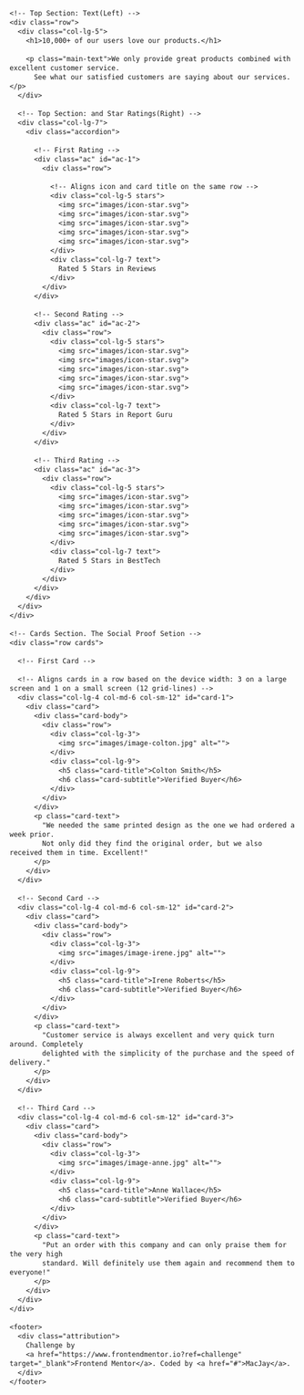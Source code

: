 <!DOCTYPE html>
<html lang="en">

<head>
  <meta charset="UTF-8" />
  <meta name="viewport" content="width=device-width, initial-scale=1.0" />
  <!-- displays site properly based on user's device -->

  <!-- BootStrap V.5.0.1 -->
  <link href="https://cdn.jsdelivr.net/npm/bootstrap@5.0.1/dist/css/bootstrap.min.css" rel="stylesheet" integrity="sha384-+0n0xVW2eSR5OomGNYDnhzAbDsOXxcvSN1TPprVMTNDbiYZCxYbOOl7+AMvyTG2x" crossorigin="anonymous">
  <link rel="stylesheet" href="styles.css">
  <link rel="icon" type="image/png" sizes="32x32" href="./images/favicon-32x32.png" />
  <title> Social Proof Section</title>
</head>

<body>
  <div class="container-fluid">

    <!-- Top Section: Text(Left) -->
    <div class="row">
      <div class="col-lg-5">
        <h1>10,000+ of our users love our products.</h1>

        <p class="main-text">We only provide great products combined with excellent customer service.
          See what our satisfied customers are saying about our services.</p>
      </div>

      <!-- Top Section: and Star Ratings(Right) -->
      <div class="col-lg-7">
        <div class="accordion">

          <!-- First Rating -->
          <div class="ac" id="ac-1">
            <div class="row">

              <!-- Aligns icon and card title on the same row -->
              <div class="col-lg-5 stars">
                <img src="images/icon-star.svg">
                <img src="images/icon-star.svg">
                <img src="images/icon-star.svg">
                <img src="images/icon-star.svg">
                <img src="images/icon-star.svg">
              </div>
              <div class="col-lg-7 text">
                Rated 5 Stars in Reviews
              </div>
            </div>
          </div>

          <!-- Second Rating -->
          <div class="ac" id="ac-2">
            <div class="row">
              <div class="col-lg-5 stars">
                <img src="images/icon-star.svg">
                <img src="images/icon-star.svg">
                <img src="images/icon-star.svg">
                <img src="images/icon-star.svg">
                <img src="images/icon-star.svg">
              </div>
              <div class="col-lg-7 text">
                Rated 5 Stars in Report Guru
              </div>
            </div>
          </div>

          <!-- Third Rating -->
          <div class="ac" id="ac-3">
            <div class="row">
              <div class="col-lg-5 stars">
                <img src="images/icon-star.svg">
                <img src="images/icon-star.svg">
                <img src="images/icon-star.svg">
                <img src="images/icon-star.svg">
                <img src="images/icon-star.svg">
              </div>
              <div class="col-lg-7 text">
                Rated 5 Stars in BestTech
              </div>
            </div>
          </div>
        </div>
      </div>
    </div>

    <!-- Cards Section. The Social Proof Setion -->
    <div class="row cards">

      <!-- First Card -->

      <!-- Aligns cards in a row based on the device width: 3 on a large screen and 1 on a small screen (12 grid-lines) -->
      <div class="col-lg-4 col-md-6 col-sm-12" id="card-1">
        <div class="card">
          <div class="card-body">
            <div class="row">
              <div class="col-lg-3">
                <img src="images/image-colton.jpg" alt="">
              </div>
              <div class="col-lg-9">
                <h5 class="card-title">Colton Smith</h5>
                <h6 class="card-subtitle">Verified Buyer</h6>
              </div>
            </div>
          </div>
          <p class="card-text">
            "We needed the same printed design as the one we had ordered a week prior.
            Not only did they find the original order, but we also received them in time. Excellent!"
          </p>
        </div>
      </div>

      <!-- Second Card -->
      <div class="col-lg-4 col-md-6 col-sm-12" id="card-2">
        <div class="card">
          <div class="card-body">
            <div class="row">
              <div class="col-lg-3">
                <img src="images/image-irene.jpg" alt="">
              </div>
              <div class="col-lg-9">
                <h5 class="card-title">Irene Roberts</h5>
                <h6 class="card-subtitle">Verified Buyer</h6>
              </div>
            </div>
          </div>
          <p class="card-text">
            "Customer service is always excellent and very quick turn around. Completely
            delighted with the simplicity of the purchase and the speed of delivery."
          </p>
        </div>
      </div>

      <!-- Third Card -->
      <div class="col-lg-4 col-md-6 col-sm-12" id="card-3">
        <div class="card">
          <div class="card-body">
            <div class="row">
              <div class="col-lg-3">
                <img src="images/image-anne.jpg" alt="">
              </div>
              <div class="col-lg-9">
                <h5 class="card-title">Anne Wallace</h5>
                <h6 class="card-subtitle">Verified Buyer</h6>
              </div>
            </div>
          </div>
          <p class="card-text">
            "Put an order with this company and can only praise them for the very high
            standard. Will definitely use them again and recommend them to everyone!"
          </p>
        </div>
      </div>
    </div>

    <footer>
      <div class="attribution">
        Challenge by
        <a href="https://www.frontendmentor.io?ref=challenge" target="_blank">Frontend Mentor</a>. Coded by <a href="#">MacJay</a>.
      </div>
    </footer>
  </div>
  <script src="https://cdn.jsdelivr.net/npm/bootstrap@5.0.1/dist/js/bootstrap.bundle.min.js" integrity="sha384-gtEjrD/SeCtmISkJkNUaaKMoLD0//ElJ19smozuHV6z3Iehds+3Ulb9Bn9Plx0x4" crossorigin="anonymous"></script>
</body>

</html>
